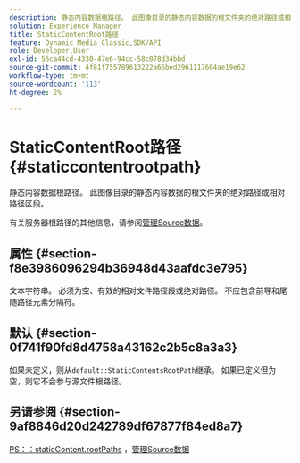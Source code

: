 ```yaml
---
description: 静态内容数据根路径。 此图像目录的静态内容数据的根文件夹的绝对路径或相对路径区段。
solution: Experience Manager
title: StaticContentRoot路径
feature: Dynamic Media Classic,SDK/API
role: Developer,User
exl-id: 55ca44cd-4330-47e6-94cc-58c078d34bbd
source-git-commit: 4f81f755789613222a66bed2961117604ae19e62
workflow-type: tm+mt
source-wordcount: '113'
ht-degree: 2%

---
```


# StaticContentRoot路径{#staticcontentrootpath}

静态内容数据根路径。 此图像目录的静态内容数据的根文件夹的绝对路径或相对路径区段。

有关服务器根路径的其他信息，请参阅[管理Source数据](../../../../../is-api/image-serving-api-ref/c-configuration-and-administration/c-configuration-and-administration.md#concept-1ec4d9f0e58a430cae045761f1ff9173)。

## 属性 {#section-f8e3986096294b36948d43aafdc3e795}

文本字符串。 必须为空、有效的相对文件路径段或绝对路径。 不应包含前导和尾随路径元素分隔符。

## 默认 {#section-0f741f90fd8d4758a43162c2b5c8a3a3}

如果未定义，则从`default::StaticContentsRootPath`继承。 如果已定义但为空，则它不会参与源文件根路径。

## 另请参阅 {#section-9af8846d20d242789df67877f84ed8a7}

[PS：：staticContent.rootPaths](../../../../../is-api/image-catalog/image-serving-api-ref/c-image-catalog-reference/c-attributes-reference/r-staticcontentrootpath.md#reference-a2b5368d078349828d282357681bb2a5) ，[管理Source数据](../../../../../is-api/image-serving-api-ref/c-configuration-and-administration/c-configuration-and-administration.md#concept-1ec4d9f0e58a430cae045761f1ff9173)
